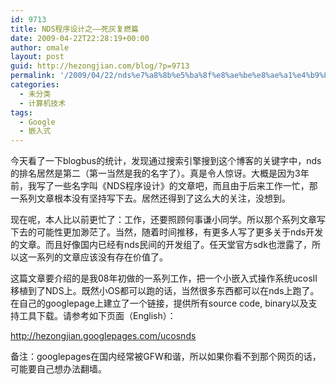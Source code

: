 ```yaml
---
id: 9713
title: NDS程序设计之——死灰复燃篇
date: 2009-04-22T22:28:19+00:00
author: omale
layout: post
guid: http://hezongjian.com/blog/?p=9713
permalink: '/2009/04/22/nds%e7%a8%8b%e5%ba%8f%e8%ae%be%e8%ae%a1%e4%b9%8b-%e6%ad%bb%e7%81%b0%e5%a4%8d%e7%87%83%e7%af%87/'
categories:
  - 未分类
  - 计算机技术
tags:
  - Google
  - 嵌入式
---
```

今天看了一下blogbus的统计，发现通过搜索引擎搜到这个博客的关键字中，nds的排名居然是第二（第一当然是我的名字了）。真是令人惊讶。大概是因为3年前，我写了一些名字叫《NDS程序设计》的文章吧，而且由于后来工作一忙，那一系列文章根本没有坚持写下去。居然还得到了这么大的关注，没想到。

现在呢，本人比以前更忙了：工作，还要照顾何事谦小同学。所以那个系列文章写下去的可能性更加渺茫了。当然，随着时间推移，有更多人写了更多关于nds开发的文章。而且好像国内已经有nds民间的开发组了。任天堂官方sdk也泄露了，所以这一系列的文章应该没有存在价值了。

这篇文章要介绍的是我08年初做的一系列工作，把一个小嵌入式操作系统ucosII移植到了NDS上。既然小OS都可以跑的话，当然很多东西都可以在nds上跑了。在自己的googlepage上建立了一个链接，提供所有source code, binary以及支持工具下载。请参考如下页面（English）：

<http://hezongjian.googlepages.com/ucosnds>

备注：googlepages在国内经常被GFW和谐，所以如果你看不到那个网页的话，可能要自己想办法翻墙。